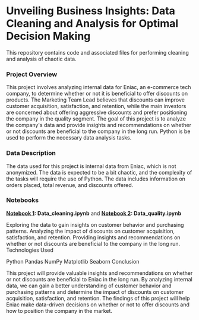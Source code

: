 # Unveiling Business Insights: Data Cleaning and Analysis for Optimal Decision Making

This repository contains code and associated files for performing cleaning and analysis of chaotic data.

### Project Overview

This project involves analyzing internal data for Eniac, an e-commerce tech company, to determine whether or not it is beneficial to offer discounts on products. The Marketing Team Lead believes that discounts can improve customer acquisition, satisfaction, and retention, while the main investors are concerned about offering aggressive discounts and prefer positioning the company in the quality segment.
The goal of this project is to analyze the company's data and provide insights and recommendations on whether or not discounts are beneficial to the company in the long run. Python is be used to perform the necessary data analysis tasks.

### Data Description

The data used for this project is internal data from Eniac, which is not anonymized. The data is expected to be a bit chaotic, and the complexity of the tasks will require the use of Python. The data includes information on orders placed, total revenue, and discounts offered.

### Notebooks
**[Notebook 1](https://github.com/ginkof/Data-Science-Portfolio/blob/main/Data%20Science/Unveiling%20Business%20Insights%3A%20Data%20Cleaning%20and%20Analysis%20for%20Optimal%20Decision%20Making/Data_cleaning.ipynb): Data_cleaning.ipynb** and **[Notebook 2](https://github.com/ginkof/Data-Science-Portfolio/blob/main/Data%20Science/Unveiling%20Business%20Insights%3A%20Data%20Cleaning%20and%20Analysis%20for%20Optimal%20Decision%20Making/Data_quality.ipynb): Data_quality.ipynb**



Exploring the data to gain insights on customer behavior and purchasing patterns.
Analyzing the impact of discounts on customer acquisition, satisfaction, and retention.
Providing insights and recommendations on whether or not discounts are beneficial to the company in the long run.
Technologies Used

Python
Pandas
NumPy
Matplotlib
Seaborn
Conclusion

This project will provide valuable insights and recommendations on whether or not discounts are beneficial to Eniac in the long run. By analyzing internal data, we can gain a better understanding of customer behavior and purchasing patterns and determine the impact of discounts on customer acquisition, satisfaction, and retention. The findings of this project will help Eniac make data-driven decisions on whether or not to offer discounts and how to position the company in the market.

